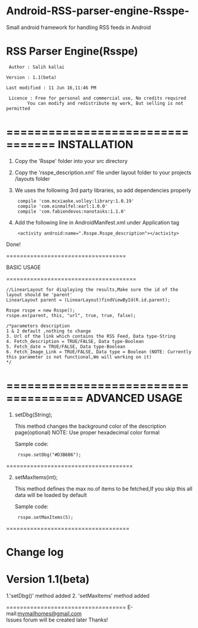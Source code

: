 # Android-RSS-parser-engine-Rsspe-
Small android framework for handling RSS feeds in Android

RSS Parser Engine(Rsspe)
========================

	 Author : Salih kallai
 
 	Version : 1.1(beta)
 
 	Last modified : 11 Jun 16,11:46 PM
 
	 Licence : Free for personal and commercial use, No credits required
			You can modify and redistribute my work, But selling is not permitted


=================================
INSTALLATION
=================================
1. Copy the 'Rsspe' folder into your src directory

2. Copy the 'rsspe_description.xml' file under layout folder to your projects /layouts folder

3. We uses the following 3rd party libraries, so add dependencies properly


	  	compile 'com.mcxiaoke.volley:library:1.0.19'
	  	compile 'com.einmalfel:earl:1.0.0'
	  	compile 'com.fabiendevos:nanotasks:1.1.0'
    	  
	
4. Add the following line in AndroidManifest.xml under Application tag

		<activity android:name=".Rsspe.Rsspe_description"></activity>
	
Done!

===================================

BASIC USAGE

======================================

	//LinearLayout for displaying the results,Make sure the id of the layout should be 'parent'
	LinearLayout parent = (LinearLayout)findViewById(R.id.parent);
	
	Rsspe rsspe = new Rsspe();
    rsspe.ex(parent, this, "url", true, true, false);
	
	/*parameters description
	1 & 2 default ,nothing to change
	3. Url of the link which contains the RSS Feed, Data type-String
	4. Fetch_description = TRUE/FALSE, Data type-Boolean
	5. Fetch_date = TRUE/FALSE, Data type-Boolean
	6. Fetch_Image_Link = TRUE/FALSE, Data type = Boolean (NOTE: Currently this parameter is not functional,We will working on it)
	*/
	
	
=====================================
ADVANCED USAGE
=====================================

1. setDbg(String);

	This method changes the background color of the description page(optional)
	NOTE: Use proper hexadecimal color formal
	
	Sample code:
	
		rsspe.setDbg("#D3B6B6");
		
=====================================

2. setMaxItems(int);

	This method defines the max no.of items to be fetched,If you skip this all data will be loaded by default
	
	Sample code:
	
		rsspe.setMaxItems(5);
		
====================================


Change log
==========
Version 1.1(beta)
===========
1.'setDbg()' method added 
2. 'setMaxItems' method added
	
	
	
===================================
E-mail:mymailhomes@gmail.com	
Issues forum will be created later
Thanks!	
	
	
